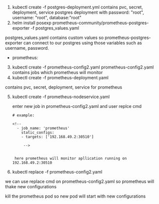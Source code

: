 1. kubectl create -f postgres-deployment.yml
   contains pvc, secret, deployment, service
   postgres deployment with password: "root", username: "root", database:"root"
2. helm install posexp prometheus-community/prometheus-postgres-exporter -f postgres_values.yaml

postgres_values.yaml contains custom values so prometheus-postgres-exporter can connect to our postgres using those variables such as username, password.

-   prometheus:

3. kubectl create -f prometheus-config2.yaml
   prometheus-config2.yaml contains jobs which prometheus will monitor
4. kubectl create -f prometheus-deployment.yaml

contains pvc, secret, deployment, service for prometheus

5.  kubectl create -f prometheus-nodeservice.yaml

    enter new job in prometheus-config2.yaml and user replce cmd

        # example:

        <!--
          - job_name: 'prometheus'
            static_configs:
            - targets: ['192.168.49.2:30510']

             -->


         here prometheus will monitor apllication running on 192.168.49.2:30510

6.  kubectl replace -f prometheus-config2.yaml

we can use replace cmd on prometheus-config2.yaml so prometheus will thake new configurations

kill the prometheus pod so new pod will start with new configurations
